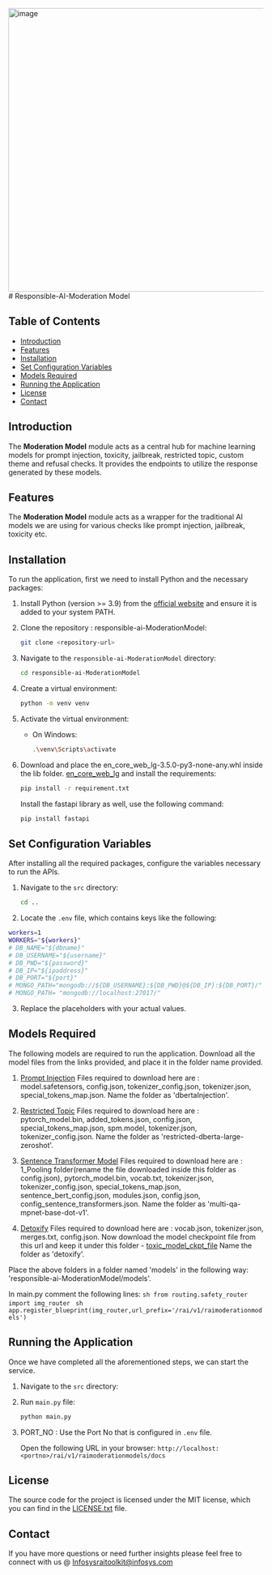<img width="560" alt="image" src="https://github.com/user-attachments/assets/95f760a9-533e-49f6-a670-1b13495ffa8f"># Responsible-AI-Moderation Model 

## Table of Contents

- [Introduction](#introduction)
- [Features](#features)
- [Installation](#installation)
- [Set Configuration Variables](#set-configuration-variables)
- [Models Required](#models-required)
- [Running the Application](#running-the-application)
- [License](#license)
- [Contact](#contact)
  
## Introduction
The **Moderation Model** module acts as a central hub for machine learning models for prompt injection, toxicity, jailbreak, restricted topic, custom theme and refusal checks. It provides the endpoints to utilize the response generated by these models.

## Features
The **Moderation Model** module acts as a wrapper for the traditional AI models we are using for various checks like prompt injection, jailbreak, toxicity etc. 

## Installation
To run the application, first we need to install Python and the necessary packages:

1. Install Python (version >= 3.9) from the [official website](https://www.python.org/downloads/) and ensure it is added to your system PATH.

2. Clone the repository : responsible-ai-ModerationModel:
    ```sh
    git clone <repository-url>
    ```

3. Navigate to the `responsible-ai-ModerationModel` directory:
    ```sh
    cd responsible-ai-ModerationModel
    ```

4. Create a virtual environment:
    ```sh
    python -m venv venv
    ```

5. Activate the virtual environment:
    - On Windows:
        ```sh
        .\venv\Scripts\activate
         ```

6. Download and place the en_core_web_lg-3.5.0-py3-none-any.whl inside the lib folder.
    [en_core_web_lg](https://github.com/explosion/spacy-models/releases/download/en_core_web_lg-3.5.0/en_core_web_lg-3.5.0-py3-none-any.whl)
    and install the requirements:
    ```sh
    pip install -r requirement.txt
    ```
    Install the fastapi library as well, use the following command:
    ```sh
    pip install fastapi
    ```
## Set Configuration Variables
After installing all the required packages, configure the variables necessary to run the APIs.

1. Navigate to the `src` directory:
    ```sh
    cd ..
    ```

2. Locate the `.env` file, which contains keys like the following:

  ```sh
  workers=1
  WORKERS="${workers}"
  # DB_NAME="${dbname}"
  # DB_USERNAME="${username}"
  # DB_PWD="${password}"
  # DB_IP="${ipaddress}"
  # DB_PORT="${port}"
  # MONGO_PATH="mongodb://${DB_USERNAME}:${DB_PWD}@${DB_IP}:${DB_PORT}/"
  # MONGO_PATH= "mongodb://localhost:27017/"
  ```

3. Replace the placeholders with your actual values.

## Models Required
The following models are required to run the application. Download all the model files from the links provided, and place it in the folder name provided.

1. [Prompt Injection](https://huggingface.co/deepset/deberta-v3-base-injection/tree/main)
Files required to download here are : model.safetensors, config.json, tokenizer_config.json, tokenizer.json, special_tokens_map.json.
Name the folder as 'dbertaInjection'.

2. [Restricted Topic](https://huggingface.co/MoritzLaurer/deberta-v3-large-zeroshot-v1/tree/main)
Files required to download here are : pytorch_model.bin, added_tokens.json, config.json, special_tokens_map.json, spm.model, tokenizer.json, tokenizer_config.json.
Name the folder as 'restricted-dberta-large-zeroshot'.

3. [Sentence Transformer Model](https://huggingface.co/sentence-transformers/multi-qa-mpnet-base-dot-v1/tree/main)
Files required to download here are : 1_Pooling folder(rename the file downloaded inside this folder as config.json), pytorch_model.bin, vocab.txt, tokenizer.json, tokenizer_config.json, special_tokens_map.json, sentence_bert_config.json, modules.json, config.json, config_sentence_transformers.json.
Name the folder as 'multi-qa-mpnet-base-dot-v1'.

4. [Detoxify](https://huggingface.co/FacebookAI/roberta-base/tree/main)
Files required to download here are : vocab.json, tokenizer.json, merges.txt, config.json.
Now download the model checkpoint file from this url and keep it under this folder -
[toxic_model_ckpt_file](https://github.com/unitaryai/detoxify/releases/download/v0.3-alpha/toxic_debiased-c7548aa0.ckpt)
Name the folder as 'detoxify'.

Place the above folders in a folder named 'models' in the following way: 'responsible-ai-ModerationModel/models'.

In main.py comment the following lines:
    ```sh
    from routing.safety_router import img_router
    ```
    ```sh
    app.register_blueprint(img_router,url_prefix='/rai/v1/raimoderationmodels')
    ```

## Running the Application
Once we have completed all the aforementioned steps, we can start the service.

1. Navigate to the `src` directory:

2. Run `main.py` file:
    ```sh
    python main.py
     ```

3. PORT_NO : Use the Port No that is configured in `.env` file.

   Open the following URL in your browser:
   `http://localhost:<portno>/rai/v1/raimoderationmodels/docs`


  
## License
The source code for the project is licensed under the MIT license, which you can find in the [LICENSE.txt](LICENSE.txt) file.

## Contact
If you have more questions or need further insights please feel free to connect with us @ Infosysraitoolkit@infosys.com




